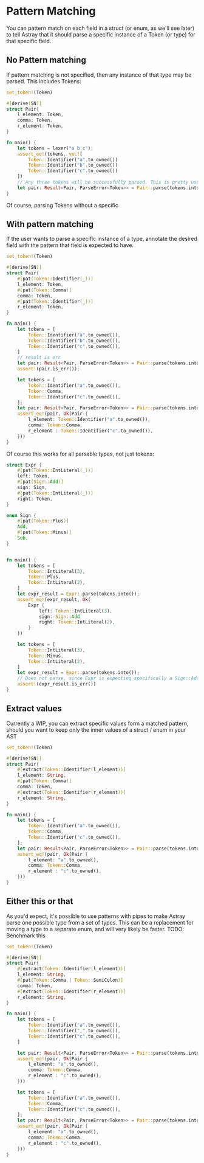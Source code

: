 # Pattern Matching

You can pattern match on each field in a struct (or enum, as we'll see later) to tell Astray that it should parse a specific instance of a Token (or type) for that specific field.

## No Pattern matching

If pattern matching is not specified, then any instance of that type may be parsed. This includes Tokens:

```rust
set_token!(Token)

#[derive(SN)]
struct Pair{
    l_element: Token,
    comma: Token,
    r_element: Token,
}

fn main() {
    let tokens = lexer("a b c");
    assert_eq!(tokens, vec![
        Token::Identifier("a".to_owned())
        Token::Identifier("b".to_owned())
        Token::Identifier("c".to_owned())
    ])
    // Any three tokens will be successfully parsed. This is pretty useless
    let pair: Result<Pair, ParseError<Token>> = Pair::parse(tokens.into())
}
```

Of course, parsing Tokens without a specific

## With pattern matching

If the user wants to parse a specific instance of a type, annotate the desired field with the pattern that field is expected to have. 
```rust
set_token!(Token)

#[derive(SN)]
struct Pair{
    #[pat(Token::Identifier(_))]
    l_element: Token,
    #[pat(Token::Comma)]
    comma: Token,
    #[pat(Token::Identifier(_))]
    r_element: Token,
}

fn main() {
    let tokens = [
        Token::Identifier("a".to_owned()),
        Token::Identifier("b".to_owned()),
        Token::Identifier("c".to_owned()),
    ]
    // result is err
    let pair: Result<Pair, ParseError<Token>> = Pair::parse(tokens.into())
    assert!(pair.is_err());

    let tokens = [
        Token::Identifier("a".to_owned()),
        Token::Comma,
        Token::Identifier("c".to_owned()),
    ];
    let pair: Result<Pair, ParseError<Token>> = Pair::parse(tokens.into())
    assert_eq!(pair, Ok(Pair {
        l_element: Token::Identifier("a".to_owned()),
        comma: Token::Comma,
        r_element : Token::Identifier("c".to_owned()),
    }))
}
```

Of course this works for all parsable types, not just tokens:


```rust
struct Expr {
    #[pat(Token::IntLiteral(_))]
    left: Token,
    #[pat(Sign::Add)]
    sign: Sign,
    #[pat(Token::IntLiteral(_))]
    right: Token,
}

enum Sign {
    #[pat(Token::Plus)]
    Add,
    #[pat(Token::Minus)]
    Sub,
}


fn main() {
    let tokens = [
        Token::IntLiteral(3),
        Token::Plus,
        Token::IntLiteral(2),
    ]
    let expr_result = Expr::parse(tokens.into());
    assert_eq!(expr_result, Ok(
        Expr {
            left: Token::IntLiteral(3),
            sign: Sign::Add
            right: Token::IntLiteral(2),
        }
    ))

    let tokens = [
        Token::IntLiteral(3),
        Token::Minus,
        Token::IntLiteral(2),
    ]
    let expr_result = Expr::parse(tokens.into());
    // Does not parse, since Expr is expecting specifically a Sign::Add, which may not be parsed when Token::Minus is present instead of Token::Plus
    assert!(expr_result.is_err())
}
```


## Extract values

Currently a WIP, you can extract specific values form a matched pattern, should you want to keep only the inner values of a struct / enum in your AST

```rust
set_token!(Token)

#[derive(SN)]
struct Pair{
    #[extract(Token::Identifier(l_element))]
    l_element: String,
    #[pat(Token::Comma)]
    comma: Token,
    #[extract(Token::Identifier(r_element))]
    r_element: String,
}

fn main() {
    let tokens = [
        Token::Identifier("a".to_owned()),
        Token::Comma,
        Token::Identifier("c".to_owned()),
    ];
    let pair: Result<Pair, ParseError<Token>> = Pair::parse(tokens.into())
    assert_eq!(pair, Ok(Pair {
        l_element: "a".to_owned(),
        comma: Token::Comma,
        r_element : "c".to_owned(),
    }))
}
```

## Either this or that

As you'd expect, it's possible to use patterns with pipes to make Astray parse one possible type from a set of types. 
This can be a replacement for moving a type to a separate enum, and will very likely be faster. 
TODO: Benchmark this

```rust
set_token!(Token)

#[derive(SN)]
struct Pair{
    #[extract(Token::Identifier(l_element))]
    l_element: String,
    #[pat(Token::Comma | Token::SemiColon)]
    comma: Token,
    #[extract(Token::Identifier(r_element))]
    r_element: String,
}

fn main() {
    let tokens = [
        Token::Identifier("a".to_owned()),
        Token::Identifier(",".to_owned()),
        Token::Identifier("c".to_owned()),
    ]

    let pair: Result<Pair, ParseError<Token>> = Pair::parse(tokens.into())
    assert_eq!(pair, Ok(Pair {
        l_element: "a".to_owned(),
        comma: Token::Comma,
        r_element : "c".to_owned(),
    }))

    let tokens = [
        Token::Identifier("a".to_owned()),
        Token::Comma,
        Token::Identifier("c".to_owned()),
    ];
    let pair: Result<Pair, ParseError<Token>> = Pair::parse(tokens.into())
    assert_eq!(pair, Ok(Pair {
        l_element: "a".to_owned(),
        comma: Token::Comma,
        r_element : "c".to_owned(),
    }))
}
```